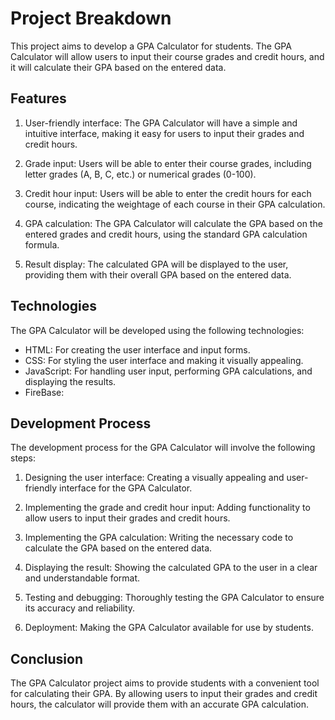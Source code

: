# Project Breakdown

This project aims to develop a GPA Calculator for students. The GPA Calculator will allow users to input their course grades and credit hours, and it will calculate their GPA based on the entered data.

## Features

1. User-friendly interface: The GPA Calculator will have a simple and intuitive interface, making it easy for users to input their grades and credit hours.

2. Grade input: Users will be able to enter their course grades, including letter grades (A, B, C, etc.) or numerical grades (0-100).

3. Credit hour input: Users will be able to enter the credit hours for each course, indicating the weightage of each course in their GPA calculation.

4. GPA calculation: The GPA Calculator will calculate the GPA based on the entered grades and credit hours, using the standard GPA calculation formula.

5. Result display: The calculated GPA will be displayed to the user, providing them with their overall GPA based on the entered data.

## Technologies

The GPA Calculator will be developed using the following technologies:

- HTML: For creating the user interface and input forms.
- CSS: For styling the user interface and making it visually appealing.
- JavaScript: For handling user input, performing GPA calculations, and displaying the results.
- FireBase:

## Development Process

The development process for the GPA Calculator will involve the following steps:

1. Designing the user interface: Creating a visually appealing and user-friendly interface for the GPA Calculator.

2. Implementing the grade and credit hour input: Adding functionality to allow users to input their grades and credit hours.

3. Implementing the GPA calculation: Writing the necessary code to calculate the GPA based on the entered data.

4. Displaying the result: Showing the calculated GPA to the user in a clear and understandable format.

5. Testing and debugging: Thoroughly testing the GPA Calculator to ensure its accuracy and reliability.

6. Deployment: Making the GPA Calculator available for use by students.

## Conclusion

The GPA Calculator project aims to provide students with a convenient tool for calculating their GPA. By allowing users to input their grades and credit hours, the calculator will provide them with an accurate GPA calculation.